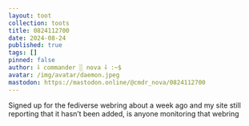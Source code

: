 ```yaml
---
layout: toot
collection: toots
title: 0824112700
date: 2024-08-24
published: true
tags: []
pinned: false
author: ⸸ commander ░ nova ⸸ :~$
avatar: /img/avatar/daemon.jpeg
mastodon: https://mastodon.online/@cmdr_nova/0824112700
---
```


Signed up for the fediverse webring about a week ago and my site still reporting that it hasn’t been added, is anyone monitoring that webring
